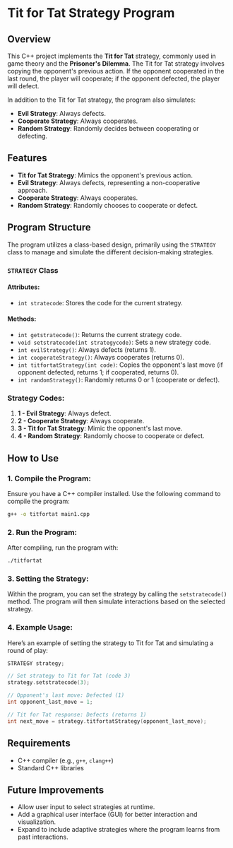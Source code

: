 
# Tit for Tat Strategy Program

## Overview
This C++ project implements the **Tit for Tat** strategy, commonly used in game theory and the **Prisoner's Dilemma**. The Tit for Tat strategy involves copying the opponent's previous action. If the opponent cooperated in the last round, the player will cooperate; if the opponent defected, the player will defect.

In addition to the Tit for Tat strategy, the program also simulates:
- **Evil Strategy**: Always defects.
- **Cooperate Strategy**: Always cooperates.
- **Random Strategy**: Randomly decides between cooperating or defecting.

## Features
- **Tit for Tat Strategy**: Mimics the opponent's previous action.
- **Evil Strategy**: Always defects, representing a non-cooperative approach.
- **Cooperate Strategy**: Always cooperates.
- **Random Strategy**: Randomly chooses to cooperate or defect.

## Program Structure
The program utilizes a class-based design, primarily using the `STRATEGY` class to manage and simulate the different decision-making strategies.

### `STRATEGY` Class

#### Attributes:
- `int stratecode`: Stores the code for the current strategy.

#### Methods:
- `int getstratecode()`: Returns the current strategy code.
- `void setstratecode(int strategycode)`: Sets a new strategy code.
- `int evilStrategy()`: Always defects (returns 1).
- `int cooperateStrategy()`: Always cooperates (returns 0).
- `int titfortatStrategy(int code)`: Copies the opponent's last move (if opponent defected, returns 1; if cooperated, returns 0).
- `int randomStrategy()`: Randomly returns 0 or 1 (cooperate or defect).

### Strategy Codes:
1. **1 - Evil Strategy**: Always defect.
2. **2 - Cooperate Strategy**: Always cooperate.
3. **3 - Tit for Tat Strategy**: Mimic the opponent's last move.
4. **4 - Random Strategy**: Randomly choose to cooperate or defect.

## How to Use

### 1. Compile the Program:
Ensure you have a C++ compiler installed. Use the following command to compile the program:

```bash
g++ -o titfortat main1.cpp
```

### 2. Run the Program:
After compiling, run the program with:

```bash
./titfortat
```

### 3. Setting the Strategy:
Within the program, you can set the strategy by calling the `setstratecode()` method. The program will then simulate interactions based on the selected strategy.

### 4. Example Usage:
Here’s an example of setting the strategy to Tit for Tat and simulating a round of play:

```cpp
STRATEGY strategy;

// Set strategy to Tit for Tat (code 3)
strategy.setstratecode(3);

// Opponent's last move: Defected (1)
int opponent_last_move = 1;

// Tit for Tat response: Defects (returns 1)
int next_move = strategy.titfortatStrategy(opponent_last_move);
```

## Requirements
- C++ compiler (e.g., `g++`, `clang++`)
- Standard C++ libraries

## Future Improvements
- Allow user input to select strategies at runtime.
- Add a graphical user interface (GUI) for better interaction and visualization.
- Expand to include adaptive strategies where the program learns from past interactions.


